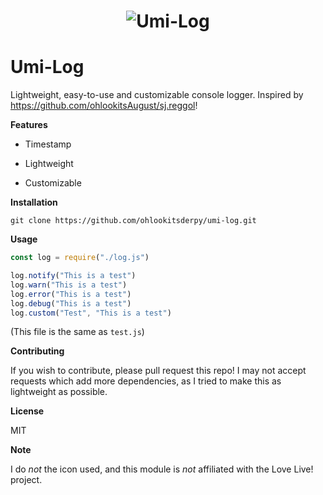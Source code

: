 <h1 align="center">
<img src="https://78.media.tumblr.com/411b7df1ecbbd44c7db811c2d7776e8c/tumblr_olim3aaQ2S1ubcx5fo1_250.png" alt="Umi-Log">
</h1>

# Umi-Log

Lightweight, easy-to-use and customizable console logger. Inspired by https://github.com/ohlookitsAugust/sj.reggol!

**Features**

* Timestamp

* Lightweight

* Customizable

**Installation**

``git clone https://github.com/ohlookitsderpy/umi-log.git``

**Usage**
```js
const log = require("./log.js")

log.notify("This is a test")
log.warn("This is a test")
log.error("This is a test")
log.debug("This is a test")
log.custom("Test", "This is a test")
```
(This file is the same as ``test.js``)

**Contributing**

If you wish to contribute, please pull request this repo! I may not accept requests which add more dependencies, as I tried to make this as lightweight as possible.

**License**

MIT

**Note**

I do *not* the icon used, and this module is *not* affiliated with the Love Live! project.
